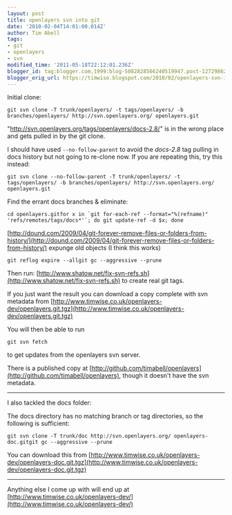 ```yaml
---
layout: post
title: openlayers svn into git
date: '2010-02-04T14:01:00.014Z'
author: Tim Abell
tags:
- git
- openlayers
- svn
modified_time: '2011-05-18T22:12:01.236Z'
blogger_id: tag:blogger.com,1999:blog-5082828566240519947.post-1272986229621647717
blogger_orig_url: https://timwise.blogspot.com/2010/02/openlayers-svn-into-git.html
---
```


Initial clone:

    git svn clone -T trunk/openlayers/ -t tags/openlayers/ -b branches/openlayers/ http://svn.openlayers.org/ openlayers.git

"http://svn.openlayers.org/tags/openlayers/docs-2.8/" is in the wrong place and gets pulled in by the git clone.

I should have used `--no-follow-parent` to avoid the _docs-2.8_ tag pulling in docs history but not going to re-clone now. If you are repeating this, try this instead:

    git svn clone --no-follow-parent -T trunk/openlayers/ -t tags/openlayers/ -b branches/openlayers/ http://svn.openlayers.org/ openlayers.git

Find the errant docs branches & eliminate:

    cd openlayers.gitfor x in `git for-each-ref --format="%(refname)" 'refs/remotes/tags/docs*'`; do git update-ref -d $x; done

[http://dound.com/2009/04/git-forever-remove-files-or-folders-from-history/](http://dound.com/2009/04/git-forever-remove-files-or-folders-from-history/)
expunge old objects (I think this works)

    git reflog expire --allgit gc --aggressive --prune

Then run: [http://www.shatow.net/fix-svn-refs.sh](http://www.shatow.net/fix-svn-refs.sh) to create real git tags.

If you just want the result you can download a copy complete with svn metadata from [http://www.timwise.co.uk/openlayers-dev/openlayers.git.tgz](http://www.timwise.co.uk/openlayers-dev/openlayers.git.tgz)

You will then be able to run

    git svn fetch

to get updates from the openlayers svn server.

There is a published copy at [http://github.com/timabell/openlayers](http://github.com/timabell/openlayers), though it doesn't have the svn metadata.

* * *

I also tackled the docs folder:

The docs directory has no matching branch or tag directories, so the following is sufficient:

    git svn clone -T trunk/doc http://svn.openlayers.org/ openlayers-doc.gitgit gc --aggressive --prune

You can download this from [http://www.timwise.co.uk/openlayers-dev/openlayers-doc.git.tgz](http://www.timwise.co.uk/openlayers-dev/openlayers-doc.git.tgz)

* * *

Anything else I come up with will end up at [http://www.timwise.co.uk/openlayers-dev/](http://www.timwise.co.uk/openlayers-dev/)
